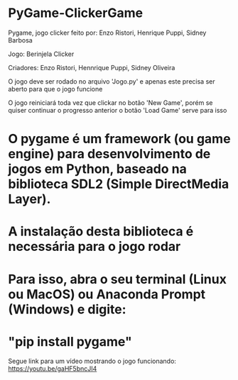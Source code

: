 # PyGame-ClickerGame
Pygame, jogo clicker feito por: Enzo Ristori, Henrique Puppi, Sidney Barbosa

Jogo: Berinjela Clicker

Criadores: Enzo Ristori, Hennrique Puppi, Sidney Oliveira

O jogo deve ser rodado no arquivo 'Jogo.py' e apenas este precisa ser aberto para que o jogo funcione

O jogo reiniciará toda vez que clickar no botão 'New Game', porém se quiser continuar o progresso anterior o botão 'Load Game' serve para isso

# O pygame é um framework (ou game engine) para desenvolvimento de jogos em Python, baseado na biblioteca SDL2 (Simple DirectMedia Layer).
# A instalação desta biblioteca é necessária para o jogo rodar
# Para isso, abra o seu terminal (Linux ou MacOS) ou Anaconda Prompt (Windows) e digite:
# "pip install pygame"

Segue link para um vídeo mostrando o jogo funcionando: https://youtu.be/gaHF5bncJI4